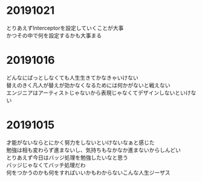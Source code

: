# 20191021
とりあえずInterceptorを設定していくことが大事  
かつその中で何を設定するかも大事まる  

# 20191016
どんなにぱっとしなくても人生生きてかなきゃいけない  
替えのきく凡人が替えが効かなくなるためには何かがないと戦えない  
エンジニアはアーティストじゃないから表現じゃなくてデザインしないといけない  


# 20191015
才能がないならとにかく努力をしないといけないなぁと感じた  
勉強は相も変わらず進まないし、気持ちもなかなか進まないからしんどい  
とりあえず今日はバッジ処理を勉強したいなと思う  
バッジじゃなくてバッチ処理だわ  
何をつかうのかも何をすればいいかもわからないこんな人生ジーザス  

